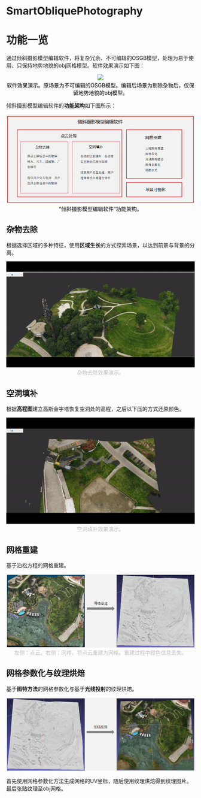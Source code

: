 # SmartObliquePhotography

# 功能一览

通过倾斜摄影模型编辑软件，将复杂冗余、不可编辑的OSGB模型，处理为易于使用、只保持地势地貌的obj网格模型。软件效果演示如下图：

<div align="center">

<img src="Docs\README Pictures\软件效果演示.gif" style="zoom:100%;" />

</div>

<center style="color:#000000">软件效果演示。原场景为不可编辑的OSGB模型。编辑后场景为剔除杂物后，仅保留地势地貌的obj模型。</center>

倾斜摄影模型编辑软件的**功能架构**如下图所示：

<img src="Docs\README Pictures\架构.png" style="zoom:100%;" />

<center style="color:#000000">“倾斜摄影模型编辑软件”功能架构。</center>

## 杂物去除

根据选择区域的多种特征，使用**区域生长**的方式探索场景，以达到前景与背景的分离。

 <div align="center">

<img src="Docs\README Pictures\杂物去除.gif" style="zoom:150%;" />

<center style="color:#C0C0C0">杂物去除效果演示。</center>

</div>

## 空洞填补

根据**高程图**建立高斯金字塔恢复空洞处的高程，之后以下压的方式还原颜色。

<img src="Docs\README Pictures\空洞填补.gif" alt="1" style="zoom:150%;" />

<center style="color:#C0C0C0">空洞填补效果演示。</center>

## 网格重建

基于泊松方程的网格重建。

<img src="Docs\README Pictures\网格重建.png" style="zoom:100%;" />

<center style="color:#C0C0C0">左侧：点云。右侧：网格。将点云重建为网格。重建过程中颜色信息丢失。</center>

## 网格参数化与纹理烘焙

基于**图特方法**的网格参数化与基于**光线投射**的纹理烘焙。

<img src="Docs\README Pictures\纹理烘焙.png" style="zoom:100%;" />

首先使用网格参数化方法生成网格的UV坐标，随后使用纹理烘焙得到纹理图片。最后张贴纹理至obj网格。
